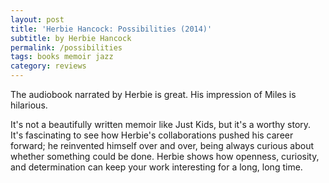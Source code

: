 ```yaml
---
layout: post
title: 'Herbie Hancock: Possibilities (2014)'
subtitle: by Herbie Hancock
permalink: /possibilities
tags: books memoir jazz
category: reviews
---
```


The audiobook narrated by Herbie is great.
His impression of Miles is hilarious.
<!--more-->

It's not a beautifully written memoir like Just Kids, but it's a worthy story.
It's fascinating to see how Herbie's collaborations pushed his career forward; he reinvented himself over and over, being always curious about whether something could be done.
Herbie shows how openness, curiosity, and determination can keep your work interesting for a long, long time.